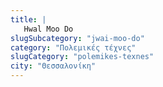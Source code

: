 ```yaml
---
title: |
   Hwal Moo Do
slugSubcategory: "jwai-moo-do"
category: "Πολεμικές τέχνες"
slugCategory: "polemikes-texnes"
city: "Θεσσαλονίκη"
---
```


